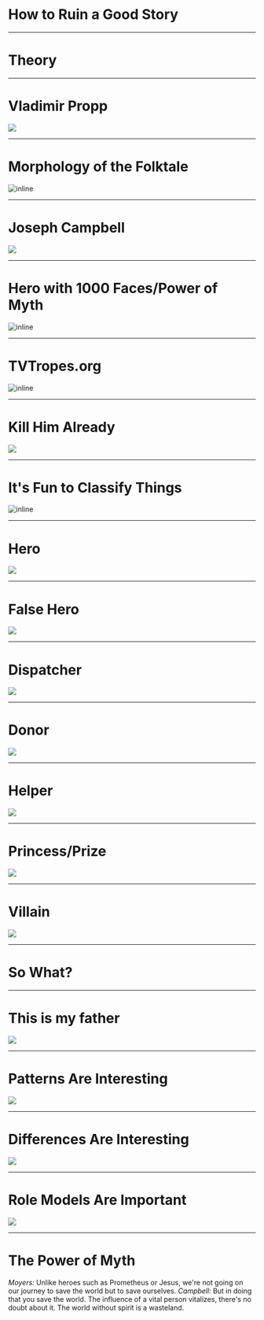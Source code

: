 # How to Ruin a Good Story

---

# Theory

---

# Vladimir Propp

![](images/vladimir.jpg)

---

# Morphology of the Folktale

![inline](images/morphology.jpg)


---

# Joseph Campbell

![](images/campbell.jpg)

---

# Hero with 1000 Faces/Power of Myth

![inline](images/hero_journey.jpg)

---

# TVTropes.org

![inline](images/tv-tropes.png)

---

# Kill Him Already

![](images/kill_him.png)

---

# It's Fun to Classify Things

![inline](images/characters.gif)

---

# Hero

![](images/hero.jpg)

---

# False Hero

![](images/false.jpg)

---

# Dispatcher

![](images/dispatcher.jpg)

---

# Donor

![](images/donor.jpg)

---

# Helper

![](images/helper.jpg)

---

# Princess/Prize

![](images/princess.jpeg)

---

# Villain

![](images/villain.jpg)

---

# So What?

---

# This is my father

![](images/sal.jpg)

---

# Patterns Are Interesting

![](images/princes.png)

---

# Differences Are Interesting

![](images/saviors.png)

---

# Role Models Are Important

![](images/potential.png)

---

# The Power of Myth

*Moyers:* Unlike heroes such as Prometheus or Jesus, we're not going on our journey to save the world but to save ourselves.
*Campbell:* But in doing that you save the world. The influence of a vital person vitalizes, there's no doubt about it. The world without spirit is a wasteland.
